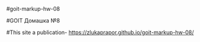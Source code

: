 #goit-markup-hw-08

#GOIT Домашка №8

#This site a publication- https://zlukaprapor.github.io/goit-markup-hw-08/
